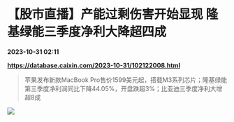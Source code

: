 # 【股市直播】产能过剩伤害开始显现 隆基绿能三季度净利大降超四成

**2023-10-31 02:11**

**https://database.caixin.com/2023-10-31/102122008.html**

> 苹果发布新款MacBook Pro售价1599美元起，搭载M3系列芯片；隆基绿能第三季度净利润同比下降44.05%，开盘跌超3%；比亚迪三季度净利大增超8成

  

![](https://img.caixin.com/2023-10-31/169871684948077_840_560.jpg)
